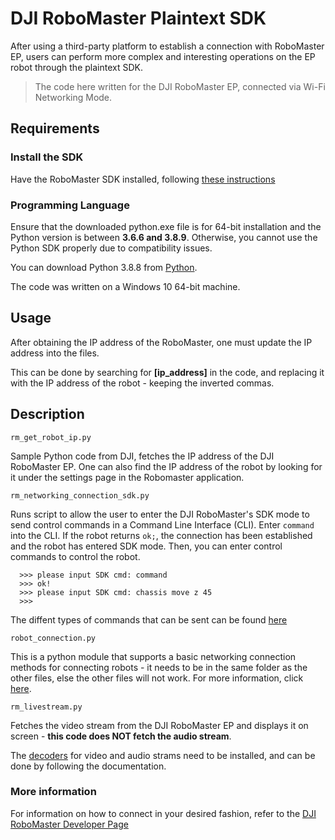 # DJI RoboMaster Plaintext SDK

After using a third-party platform to establish a connection with RoboMaster EP, users can perform more complex and interesting operations on the EP robot through the plaintext SDK. 

> The code here written for the DJI RoboMaster EP, connected via Wi-Fi Networking Mode.

## Requirements
### Install the SDK
Have the RoboMaster SDK installed, following [these instructions](https://robomaster-dev.readthedocs.io/en/latest/python_sdk/installs.html)

### Programming Language
Ensure that the downloaded python.exe file is for 64-bit installation and the Python version is between **3.6.6 and 3.8.9**. Otherwise, you cannot use the Python SDK properly due to compatibility issues.

You can download Python 3.8.8 from [Python](https://www.python.org/downloads/release/python-388/). 

The code was written on a Windows 10 64-bit machine.

## Usage

After obtaining the IP address of the RoboMaster, one must update the IP address into the files. 

This can be done by searching for **[ip_address]** in the code, and replacing it with the IP address of the robot - keeping the inverted commas. 

## Description
`rm_get_robot_ip.py`

Sample Python code from DJI, fetches the IP address of the DJI RoboMaster EP. One can also find the IP address of the robot by looking for it under the settings page in the Robomaster application.

`rm_networking_connection_sdk.py`

Runs script to allow the user to enter the DJI RoboMaster's SDK mode to send control commands in a Command Line Interface (CLI). Enter `command` into the CLI. If the robot returns `ok;`, the connection has been established and the robot has entered SDK mode. Then, you can enter control commands to control the robot.

      >>> please input SDK cmd: command
      >>> ok!
      >>> please input SDK cmd: chassis move z 45
      >>> 

The diffent types of commands that can be sent can be found [here](https://robomaster-dev.readthedocs.io/en/latest/text_sdk/protocol_api.html)

`robot_connection.py`

This is a python module that supports a basic networking connection methods for connecting robots - it needs to be in the same folder as the other files, else the other files will not work. For more information, click [here](https://github.com/dji-sdk/RoboMaster-SDK/tree/master/examples/plaintext_sample_code/RoboMasterEP/connection/network).

`rm_livestream.py`

Fetches the video stream from the DJI RoboMaster EP and displays it on screen - **this code does NOT fetch the audio stream**. 

The [decoders](https://github.com/dji-sdk/RoboMaster-SDK/tree/master/examples/plaintext_sample_code/RoboMasterEP/stream/decoder) for video and audio strams need to be installed, and can be done by following the documentation.

### More information
For information on how to connect in your desired fashion, refer to the [DJI RoboMaster Developer Page](https://robomaster-dev.readthedocs.io/en/latest/index.html)

